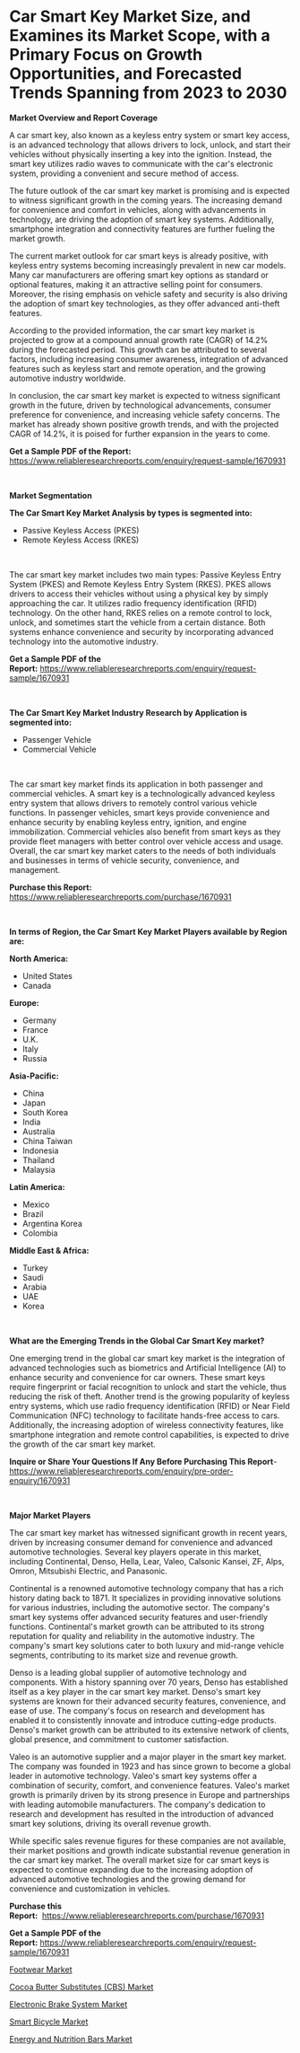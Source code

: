 <p><h1>Car Smart Key Market Size, and Examines its Market Scope, with a Primary Focus on Growth Opportunities, and Forecasted Trends Spanning from 2023 to 2030</h1></p><p><strong>Market Overview and Report Coverage</strong></p>
<p><p>A car smart key, also known as a keyless entry system or smart key access, is an advanced technology that allows drivers to lock, unlock, and start their vehicles without physically inserting a key into the ignition. Instead, the smart key utilizes radio waves to communicate with the car's electronic system, providing a convenient and secure method of access.</p><p>The future outlook of the car smart key market is promising and is expected to witness significant growth in the coming years. The increasing demand for convenience and comfort in vehicles, along with advancements in technology, are driving the adoption of smart key systems. Additionally, smartphone integration and connectivity features are further fueling the market growth.</p><p>The current market outlook for car smart keys is already positive, with keyless entry systems becoming increasingly prevalent in new car models. Many car manufacturers are offering smart key options as standard or optional features, making it an attractive selling point for consumers. Moreover, the rising emphasis on vehicle safety and security is also driving the adoption of smart key technologies, as they offer advanced anti-theft features.</p><p>According to the provided information, the car smart key market is projected to grow at a compound annual growth rate (CAGR) of 14.2% during the forecasted period. This growth can be attributed to several factors, including increasing consumer awareness, integration of advanced features such as keyless start and remote operation, and the growing automotive industry worldwide.</p><p>In conclusion, the car smart key market is expected to witness significant growth in the future, driven by technological advancements, consumer preference for convenience, and increasing vehicle safety concerns. The market has already shown positive growth trends, and with the projected CAGR of 14.2%, it is poised for further expansion in the years to come.</p></p>
<p><strong>Get a Sample PDF of the Report:</strong> <a href="https://www.reliableresearchreports.com/enquiry/request-sample/1670931">https://www.reliableresearchreports.com/enquiry/request-sample/1670931</a></p>
<p>&nbsp;</p>
<p><strong>Market Segmentation</strong></p>
<p><strong>The Car Smart Key Market Analysis by types is segmented into:</strong></p>
<p><ul><li>Passive Keyless Access (PKES)</li><li>Remote Keyless Access (RKES)</li></ul></p>
<p>&nbsp;</p>
<p><p>The car smart key market includes two main types: Passive Keyless Entry System (PKES) and Remote Keyless Entry System (RKES). PKES allows drivers to access their vehicles without using a physical key by simply approaching the car. It utilizes radio frequency identification (RFID) technology. On the other hand, RKES relies on a remote control to lock, unlock, and sometimes start the vehicle from a certain distance. Both systems enhance convenience and security by incorporating advanced technology into the automotive industry.</p></p>
<p><strong>Get a Sample PDF of the Report:</strong>&nbsp;<a href="https://www.reliableresearchreports.com/enquiry/request-sample/1670931">https://www.reliableresearchreports.com/enquiry/request-sample/1670931</a></p>
<p>&nbsp;</p>
<p><strong>The Car Smart Key Market Industry Research by Application is segmented into:</strong></p>
<p><ul><li>Passenger Vehicle</li><li>Commercial Vehicle</li></ul></p>
<p>&nbsp;</p>
<p><p>The car smart key market finds its application in both passenger and commercial vehicles. A smart key is a technologically advanced keyless entry system that allows drivers to remotely control various vehicle functions. In passenger vehicles, smart keys provide convenience and enhance security by enabling keyless entry, ignition, and engine immobilization. Commercial vehicles also benefit from smart keys as they provide fleet managers with better control over vehicle access and usage. Overall, the car smart key market caters to the needs of both individuals and businesses in terms of vehicle security, convenience, and management.</p></p>
<p><strong>Purchase this Report:</strong>&nbsp; <a href="https://www.reliableresearchreports.com/purchase/1670931">https://www.reliableresearchreports.com/purchase/1670931</a></p>
<p>&nbsp;</p>
<p><strong>In terms of Region, the Car Smart Key Market Players available by Region are:</strong></p>
<p>
    <p> <strong> North America: </strong>
        <ul>
            <li>United States</li>
            <li>Canada</li>
        </ul>
        </p> 
    <p> <strong> Europe: </strong>
        <ul>
            <li>Germany</li>
            <li>France</li>
            <li>U.K.</li>
            <li>Italy</li>
            <li>Russia</li>
        </ul>
        </p> 
    <p> <strong> Asia-Pacific: </strong>
        <ul>
            <li>China</li>
            <li>Japan</li>
            <li>South Korea</li>
            <li>India</li>
            <li>Australia</li>
            <li>China Taiwan</li>
            <li>Indonesia</li>
            <li>Thailand</li>
            <li>Malaysia</li>
        </ul>
        </p> 
    <p> <strong> Latin America: </strong>
        <ul>
            <li>Mexico</li>
            <li>Brazil</li>
            <li>Argentina Korea</li>
            <li>Colombia</li>
        </ul>
        </p> 
    <p> <strong> Middle East & Africa: </strong>
        <ul>
            <li>Turkey</li>
            <li>Saudi</li>
            <li>Arabia</li>
            <li>UAE</li>
            <li>Korea</li>
        </ul>
    </p>
    </p>
<p>&nbsp;</p>
<p><strong>What are the Emerging Trends in the Global Car Smart Key market?</strong></p>
<p><p>One emerging trend in the global car smart key market is the integration of advanced technologies such as biometrics and Artificial Intelligence (AI) to enhance security and convenience for car owners. These smart keys require fingerprint or facial recognition to unlock and start the vehicle, thus reducing the risk of theft. Another trend is the growing popularity of keyless entry systems, which use radio frequency identification (RFID) or Near Field Communication (NFC) technology to facilitate hands-free access to cars. Additionally, the increasing adoption of wireless connectivity features, like smartphone integration and remote control capabilities, is expected to drive the growth of the car smart key market.</p></p>
<p><strong>Inquire or Share Your Questions If Any Before Purchasing This Report</strong>- <a href="https://www.reliableresearchreports.com/enquiry/pre-order-enquiry/1670931">https://www.reliableresearchreports.com/enquiry/pre-order-enquiry/1670931</a></p>
<p>&nbsp;</p>
<p><strong>Major Market Players</strong></p>
<p><p>The car smart key market has witnessed significant growth in recent years, driven by increasing consumer demand for convenience and advanced automotive technologies. Several key players operate in this market, including Continental, Denso, Hella, Lear, Valeo, Calsonic Kansei, ZF, Alps, Omron, Mitsubishi Electric, and Panasonic.</p><p>Continental is a renowned automotive technology company that has a rich history dating back to 1871. It specializes in providing innovative solutions for various industries, including the automotive sector. The company's smart key systems offer advanced security features and user-friendly functions. Continental's market growth can be attributed to its strong reputation for quality and reliability in the automotive industry. The company's smart key solutions cater to both luxury and mid-range vehicle segments, contributing to its market size and revenue growth.</p><p>Denso is a leading global supplier of automotive technology and components. With a history spanning over 70 years, Denso has established itself as a key player in the car smart key market. Denso's smart key systems are known for their advanced security features, convenience, and ease of use. The company's focus on research and development has enabled it to consistently innovate and introduce cutting-edge products. Denso's market growth can be attributed to its extensive network of clients, global presence, and commitment to customer satisfaction.</p><p>Valeo is an automotive supplier and a major player in the smart key market. The company was founded in 1923 and has since grown to become a global leader in automotive technology. Valeo's smart key systems offer a combination of security, comfort, and convenience features. Valeo's market growth is primarily driven by its strong presence in Europe and partnerships with leading automobile manufacturers. The company's dedication to research and development has resulted in the introduction of advanced smart key solutions, driving its overall revenue growth.</p><p>While specific sales revenue figures for these companies are not available, their market positions and growth indicate substantial revenue generation in the car smart key market. The overall market size for car smart keys is expected to continue expanding due to the increasing adoption of advanced automotive technologies and the growing demand for convenience and customization in vehicles.</p></p>
<p><strong>Purchase this Report:</strong>&nbsp;&nbsp;<a href="https://www.reliableresearchreports.com/purchase/1670931">https://www.reliableresearchreports.com/purchase/1670931</a></p>
<p></p>
<p><strong>Get a Sample PDF of the Report:</strong>&nbsp;<a href="https://www.reliableresearchreports.com/enquiry/request-sample/1670931">https://www.reliableresearchreports.com/enquiry/request-sample/1670931</a></p>
<p><p><a href="https://medium.com/@robinsinghrp23/footwear-market-analysis-its-cagr-market-segmentation-and-global-industry-overview-d36f8cf24506">Footwear Market</a></p><p><a href="https://www.linkedin.com/pulse/cocoa-butter-substitutes-cbs-market-share-amp-new-trends-analysis-bpkde/">Cocoa Butter Substitutes (CBS) Market</a></p><p><a href="https://github.com/zebdakicsin/Market-Research-Report-List-1/blob/main/electronic-brake-system-market.md">Electronic Brake System Market</a></p><p><a href="https://github.com/kholmovskayalyudmila/Market-Research-Report-List-1/blob/main/smart-bicycle-market.md">Smart Bicycle Market</a></p><p><a href="https://www.linkedin.com/pulse/energy-nutrition-bars-market-challenges-opportunities-uoqje/">Energy and Nutrition Bars Market</a></p></p>